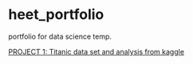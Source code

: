 # heet_portfolio
portfolio for data science temp.

[PROJECT 1:
Titanic data set and analysis from kaggle](https://github.com/heet579/kaggle/blob/kaggle/kaggletitanic.ipynb)

